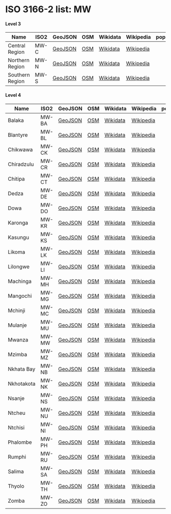 # ISO 3166-2 list: MW


#### Level 3
Name | ISO2 | GeoJSON | OSM | Wikidata | Wikipedia | population 
--- | --- | --- | --- | --- | --- | --: 
Central Region | MW-C | [GeoJSON](../../geojson/high/iso2/MW/MW-C.geojson) | [OSM](https://www.openstreetmap.org/relation/3365650) | [Wikidata](https://www.wikidata.org/wiki/Q860758) | [Wikipedia](http://en.wikipedia.org/wiki/en%3ACentral%20Region%2C%20Malawi) | 
Northern Region | MW-N | [GeoJSON](../../geojson/high/iso2/MW/MW-N.geojson) | [OSM](https://www.openstreetmap.org/relation/3365674) | [Wikidata](https://www.wikidata.org/wiki/Q868827) | [Wikipedia](http://en.wikipedia.org/wiki/en%3ANorthern%20Region%2C%20Malawi) | 
Southern Region | MW-S | [GeoJSON](../../geojson/high/iso2/MW/MW-S.geojson) | [OSM](https://www.openstreetmap.org/relation/3365670) | [Wikidata](https://www.wikidata.org/wiki/Q868784) | [Wikipedia](http://en.wikipedia.org/wiki/en%3ASouthern%20Region%2C%20Malawi) | 


#### Level 4
Name | ISO2 | GeoJSON | OSM | Wikidata | Wikipedia | population 
--- | --- | --- | --- | --- | --- | --: 
Balaka | MW-BA | [GeoJSON](../../geojson/high/iso2/MW/MW-BA.geojson) | [OSM](https://www.openstreetmap.org/relation/7345873) | [Wikidata](https://www.wikidata.org/wiki/Q870044) | [Wikipedia](http://en.wikipedia.org/wiki/en%3ABalaka%20District) | 
Blantyre | MW-BL | [GeoJSON](../../geojson/high/iso2/MW/MW-BL.geojson) | [OSM](https://www.openstreetmap.org/relation/7347100) | [Wikidata](https://www.wikidata.org/wiki/Q1059262) | [Wikipedia](http://en.wikipedia.org/wiki/en%3ABlantyre%20District) | 
Chikwawa | MW-CK | [GeoJSON](../../geojson/high/iso2/MW/MW-CK.geojson) | [OSM](https://www.openstreetmap.org/relation/7347768) | [Wikidata](https://www.wikidata.org/wiki/Q722509) | [Wikipedia](http://en.wikipedia.org/wiki/en%3AChikwawa%20District) | 
Chiradzulu | MW-CR | [GeoJSON](../../geojson/high/iso2/MW/MW-CR.geojson) | [OSM](https://www.openstreetmap.org/relation/7347099) | [Wikidata](https://www.wikidata.org/wiki/Q722501) | [Wikipedia](http://en.wikipedia.org/wiki/en%3AChiradzulu%20District) | 
Chitipa | MW-CT | [GeoJSON](../../geojson/high/iso2/MW/MW-CT.geojson) | [OSM](https://www.openstreetmap.org/relation/7342878) | [Wikidata](https://www.wikidata.org/wiki/Q1044337) | [Wikipedia](http://en.wikipedia.org/wiki/en%3AChitipa%20District) | 
Dedza | MW-DE | [GeoJSON](../../geojson/high/iso2/MW/MW-DE.geojson) | [OSM](https://www.openstreetmap.org/relation/7345523) | [Wikidata](https://www.wikidata.org/wiki/Q667153) | [Wikipedia](http://en.wikipedia.org/wiki/en%3ADedza%20District) | 
Dowa | MW-DO | [GeoJSON](../../geojson/high/iso2/MW/MW-DO.geojson) | [OSM](https://www.openstreetmap.org/relation/7345527) | [Wikidata](https://www.wikidata.org/wiki/Q195356) | [Wikipedia](http://en.wikipedia.org/wiki/en%3ADowa%20District) | 
Karonga | MW-KR | [GeoJSON](../../geojson/high/iso2/MW/MW-KR.geojson) | [OSM](https://www.openstreetmap.org/relation/7342879) | [Wikidata](https://www.wikidata.org/wiki/Q868819) | [Wikipedia](http://en.wikipedia.org/wiki/en%3AKaronga%20District) | 
Kasungu | MW-KS | [GeoJSON](../../geojson/high/iso2/MW/MW-KS.geojson) | [OSM](https://www.openstreetmap.org/relation/7345529) | [Wikidata](https://www.wikidata.org/wiki/Q868778) | [Wikipedia](http://en.wikipedia.org/wiki/en%3AKasungu%20District) | 
Likoma | MW-LK | [GeoJSON](../../geojson/high/iso2/MW/MW-LK.geojson) | [OSM](https://www.openstreetmap.org/relation/5621515) | [Wikidata](https://www.wikidata.org/wiki/Q740622) | [Wikipedia](http://en.wikipedia.org/wiki/en%3ALikoma%20District) | 
Lilongwe | MW-LI | [GeoJSON](../../geojson/high/iso2/MW/MW-LI.geojson) | [OSM](https://www.openstreetmap.org/relation/7345524) | [Wikidata](https://www.wikidata.org/wiki/Q1058453) | [Wikipedia](http://en.wikipedia.org/wiki/en%3ALilongwe%20District) | 
Machinga | MW-MH | [GeoJSON](../../geojson/high/iso2/MW/MW-MH.geojson) | [OSM](https://www.openstreetmap.org/relation/7345874) | [Wikidata](https://www.wikidata.org/wiki/Q198585) | [Wikipedia](http://en.wikipedia.org/wiki/en%3AMachinga%20District) | 
Mangochi | MW-MG | [GeoJSON](../../geojson/high/iso2/MW/MW-MG.geojson) | [OSM](https://www.openstreetmap.org/relation/7345875) | [Wikidata](https://www.wikidata.org/wiki/Q722505) | [Wikipedia](http://en.wikipedia.org/wiki/en%3AMangochi%20District) | 
Mchinji | MW-MC | [GeoJSON](../../geojson/high/iso2/MW/MW-MC.geojson) | [OSM](https://www.openstreetmap.org/relation/7345526) | [Wikidata](https://www.wikidata.org/wiki/Q868792) | [Wikipedia](http://en.wikipedia.org/wiki/en%3AMchinji%20District) | 
Mulanje | MW-MU | [GeoJSON](../../geojson/high/iso2/MW/MW-MU.geojson) | [OSM](https://www.openstreetmap.org/relation/7347097) | [Wikidata](https://www.wikidata.org/wiki/Q509097) | [Wikipedia](http://en.wikipedia.org/wiki/en%3AMulanje%20District) | 
Mwanza | MW-MW | [GeoJSON](../../geojson/high/iso2/MW/MW-MW.geojson) | [OSM](https://www.openstreetmap.org/relation/7347101) | [Wikidata](https://www.wikidata.org/wiki/Q797933) | [Wikipedia](http://en.wikipedia.org/wiki/en%3AMwanza%20District) | 
Mzimba | MW-MZ | [GeoJSON](../../geojson/high/iso2/MW/MW-MZ.geojson) | [OSM](https://www.openstreetmap.org/relation/7343189) | [Wikidata](https://www.wikidata.org/wiki/Q1045435) | [Wikipedia](http://en.wikipedia.org/wiki/en%3AMzimba%20District) | 
Nkhata Bay | MW-NB | [GeoJSON](../../geojson/high/iso2/MW/MW-NB.geojson) | [OSM](https://www.openstreetmap.org/relation/7343188) | [Wikidata](https://www.wikidata.org/wiki/Q1051505) | [Wikipedia](http://en.wikipedia.org/wiki/en%3ANkhata%20Bay%20District) | 
Nkhotakota | MW-NK | [GeoJSON](../../geojson/high/iso2/MW/MW-NK.geojson) | [OSM](https://www.openstreetmap.org/relation/7343221) | [Wikidata](https://www.wikidata.org/wiki/Q687248) | [Wikipedia](http://en.wikipedia.org/wiki/en%3ANkhotakota%20District) | 
Nsanje | MW-NS | [GeoJSON](../../geojson/high/iso2/MW/MW-NS.geojson) | [OSM](https://www.openstreetmap.org/relation/7347767) | [Wikidata](https://www.wikidata.org/wiki/Q198587) | [Wikipedia](http://en.wikipedia.org/wiki/en%3ANsanje%20District) | 
Ntcheu | MW-NU | [GeoJSON](../../geojson/high/iso2/MW/MW-NU.geojson) | [OSM](https://www.openstreetmap.org/relation/7345522) | [Wikidata](https://www.wikidata.org/wiki/Q797937) | [Wikipedia](http://en.wikipedia.org/wiki/en%3ANtcheu%20District) | 
Ntchisi | MW-NI | [GeoJSON](../../geojson/high/iso2/MW/MW-NI.geojson) | [OSM](https://www.openstreetmap.org/relation/7345528) | [Wikidata](https://www.wikidata.org/wiki/Q798235) | [Wikipedia](http://en.wikipedia.org/wiki/en%3ANtchisi%20District) | 
Phalombe | MW-PH | [GeoJSON](../../geojson/high/iso2/MW/MW-PH.geojson) | [OSM](https://www.openstreetmap.org/relation/7347098) | [Wikidata](https://www.wikidata.org/wiki/Q538991) | [Wikipedia](http://en.wikipedia.org/wiki/en%3APhalombe%20District) | 
Rumphi | MW-RU | [GeoJSON](../../geojson/high/iso2/MW/MW-RU.geojson) | [OSM](https://www.openstreetmap.org/relation/7342877) | [Wikidata](https://www.wikidata.org/wiki/Q1044312) | [Wikipedia](http://en.wikipedia.org/wiki/en%3ARumphi%20District) | 
Salima | MW-SA | [GeoJSON](../../geojson/high/iso2/MW/MW-SA.geojson) | [OSM](https://www.openstreetmap.org/relation/7345525) | [Wikidata](https://www.wikidata.org/wiki/Q195353) | [Wikipedia](http://en.wikipedia.org/wiki/en%3ASalima%20District) | 
Thyolo | MW-TH | [GeoJSON](../../geojson/high/iso2/MW/MW-TH.geojson) | [OSM](https://www.openstreetmap.org/relation/7347769) | [Wikidata](https://www.wikidata.org/wiki/Q722515) | [Wikipedia](http://en.wikipedia.org/wiki/en%3AThyolo%20District) | 
Zomba | MW-ZO | [GeoJSON](../../geojson/high/iso2/MW/MW-ZO.geojson) | [OSM](https://www.openstreetmap.org/relation/7345872) | [Wikidata](https://www.wikidata.org/wiki/Q1058442) | [Wikipedia](http://en.wikipedia.org/wiki/en%3AZomba%20District) | 

